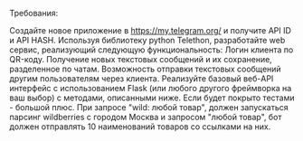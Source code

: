 Требования:

Создайте новое приложение в https://my.telegram.org/ и получите API ID и API HASH.
Используя библиотеку python Telethon, разработайте web сервис, реализующий следующую функциональность:
Логин клиента по QR-коду.
Получение новых текстовых сообщений и их сохранение, разделенное по чатам.
Возможность отправки текстовых сообщений другим пользователям через клиента.
Реализуйте базовый веб-API интерфейс с использованием Flask (или любого другого фреймворка на ваш выбор) с методами, описанными ниже. Если будет покрыто тестами - большой плюс.
При запросе "wild: любой товар", должен запускаться парсинг wildberries с городом Москва и запросом "любой товар", бот должен отправлять 10 наименований товаров со ссылками на них.
